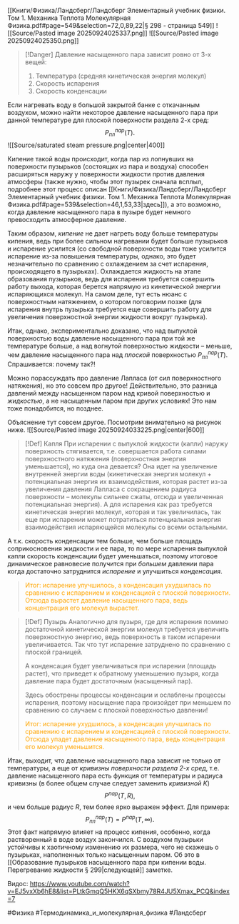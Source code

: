 [[Книги/Физика/Ландсберг/Ландсберг Элементарный учебник физики. Том 1. Механика Теплота Молекулярная Физика.pdf#page=549&selection=72,0,89,22|§ 298 - страница 549]]
![[Source/Pasted image 20250924025337.png]]
![[Source/Pasted image 20250924025350.png]]
>[!Danger] Давление насыщенного пара зависит ровно от 3-х вещей:
>1. Температура (средняя кинетическая энергия молекул)
>2. Скорость испарения
>3. Скорость конденсации

Если нагревать воду в большой закрытой банке с откачанным воздухом, можно найти некоторое давление насыщенного пара при данной температуре для плоской поверхности раздела 2-х сред:
$$P_{пл}^{пар}(T).$$
![[Source/saturated steam pressure.png|center|400]]

Кипение такой воды происходит, когда пар из лопнувших на поверхности пузырьков (состоящих из пара и воздуха) способен расширяться наружу у поверхности жидкости против давления атмосферы (также нужно, чтобы этот пузырек сначала всплыл, подробнее этот процесс описан [[Книги/Физика/Ландсберг/Ландсберг Элементарный учебник физики. Том 1. Механика Теплота Молекулярная Физика.pdf#page=539&selection=46,1,53,33|здесь]]), а это возможно, когда давление насыщенного пара в пузыре будет немного превосходить атмосферное давление.

Таким образом, *кипение* не дает нагреть воду больше температуры кипения, ведь при более сильном нагревании будет больше пузырьков и испарение усилится (со свободной поверхности воды тоже усилится испарение из-за повышения температуры, однако, это будет незначительно по сравнению с охлаждением за счет испарения, происходящего в пузырьках). Охлаждается жидкость на этапе образования пузырьков, ведь для испарения требуется совершить работу выхода, которая берется напрямую из кинетической энергии испаряющихся молекул. На самом деле, тут есть нюанс с поверхностным натяжением, о котором поговорим позже (для испарения внутрь пузырька требуется еще совершить работу для увеличения поверхностной энергии жидкости вокруг пузырька).

Итак, однако, экспериментально доказано, что над выпуклой поверхностью воды давление насыщенного пара при той же температуре больше, а над вогнутой поверхностью жидкости – меньше, чем давление насыщенного пара над *плоской* поверхностью $P_{пл}^{пар}(T)$. Спрашивается: почему так?!

Можно порассуждать про давление Лапласа (от сил поверхностного натяжения), но это совсем про другое! Действительно, это разница давлений между насыщенном паром над кривой поверхностью и *жидкостью*, а не насыщенным паром при других условиях! Это нам тоже понадобится, но позднее.

Объяснение тут совсем другое. Посмотрим внимательно на рисунок ниже.
![[Source/Pasted image 20250924033225.png|center|600]]

>[!Def] Капля
При испарении с выпуклой жидкости (капли) наружу поверхность стягивается, т.е. совершается работа силами поверхностного натяжения (поверхностная энергия уменьшается), но куда она девается? Она идет на увеличение внутренней энергии воды (кинетическая энергия молекул + потенциальная энергия их взаимодействия, которая растет из-за увеличения давления Лапласа с сокращением радиуса поверхности – молекулы сильнее сжаты, отсюда и увеличенная потенциальная энергия). А для испарения как раз требуется кинетическая энергия молекул, которая и так увеличилась, так еще при испарении может потратиться потенциальная энергия взаимодействия испаряющейся молекулы со всеми остальными.
>
А т.к. скорость конденсации тем больше, чем больше площадь соприкосновения жидкости и ее пара, то по мере испарения выпуклой капли скорость конденсации будет уменьшаться, поэтому итоговое динамическое равновесие получится при *большем* давлении пара когда достаточно затруднится *испарение* и улучшиться *конденсация*.
>
><font style="color:orange">Итог: испарение улучшилось, а конденсация ухудшилась по сравнению с испарением и конденсацией с плоской поверхности. Отсюда вырастет давление насыщенного пара, ведь концентрация его молекул вырастет.</font>

>[!Def] Пузырь
Аналогично для пузыря, где для испарения помимо достаточной кинетической энергии молекул требуется увеличить поверхностную энергию, ведь поверхность в таком испарении увеличивается. Так что тут испарение затруднено по сравнению с плоской границей.
>
>А конденсация будет увеличиваться при испарении (площадь растет), что приведет к обратному уменьшению пузыря, когда давление пара будет достаточным (насыщенный пар). 
>
>Здесь обострены процессы конденсации и ослаблены процессы испарения, поэтому насыщение пара произойдет при меньшем по сравнению со случаем с плоской поверхностью давлении!
>
><font style="color:orange">Итог: испарение ухудшилось, а конденсация улучшилась по сравнению с испарением и конденсацией с плоской поверхности. Отсюда упадет давление насыщенного пара, ведь концентрация его молекул уменьшится.</font>

Итак, выходит, что давление насыщенного пара зависит не только от температуры, а еще от *кривизны поверхности раздела 2-х сред*, т.е. давление насыщенного пара есть функция от температуры и радиуса кривизны (в более общем случае следует заменить *кривизной* $K$)
$$P^{пар}(T,R),$$
и чем больше радиус $R$, тем более ярко выражен эффект.
Для примера:
$$P_{пл}^{пар}(T)=P^{пар}(T,\infty).$$
Этот факт напрямую влияет на процесс кипения, особенно, когда растворенный в воде воздух закончился. С воздухом пузырьки устойчивы к хаотичному изменению их размера, чего не скажешь о пузырьках, наполненных только насыщенным паром. Об это в [[Образование пузырьков насыщенного пара при кипении воды. Перегревание жидкости § 299|следующей]] заметке.

Видос:
https://www.youtube.com/watch?v=EJ5vxXb6hE8&list=PLtkGmqQ5HKX6qSXbmy78R4JU5Xmax_PCQ&index=7

#Физика #Термодинамика_и_молекулярная_физика #Ландсберг 
